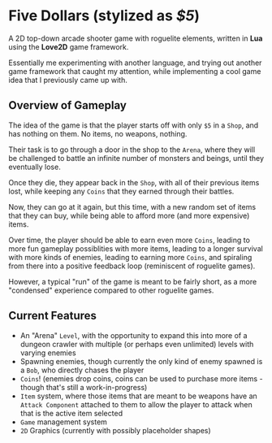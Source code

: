 # Five Dollars (stylized as _$5_)
A 2D top-down arcade shooter game with roguelite elements, written in **Lua** using the **Love2D** game framework.  

Essentially me experimenting with another language, and trying out another game framework that caught my attention, while implementing a cool game idea that I previously came up with.

## Overview of Gameplay

The idea of the game is that the player starts off with only `$5` in a `Shop`, and has nothing on them. No items, no weapons, nothing. 

Their task is to go through a door in the shop to the `Arena`, where they will be challenged to battle an infinite number of monsters and beings, until they eventually lose. 

Once they die, they appear back in the `Shop`, with all of their previous items lost, while keeping any `Coins` that they earned through their battles. 

Now, they can go at it again, but this time, with a new random set of items that they can buy, while being able to afford more (and more expensive) items.

Over time, the player should be able to earn even more `Coins`, leading to more fun gameplay possiblities with more items, leading to a longer survival with more kinds of enemies, leading to earning more `Coins`, and spiraling from there into a positive feedback loop (reminiscent of roguelite games). 

However, a typical "run" of the game is meant to be fairly short, as a more "condensed" experience compared to other roguelite games.

## Current Features
- An "Arena" `Level`, with the opportunity to expand this into more of a dungeon crawler with multiple (or perhaps even unlimited) levels with varying enemies
- Spawning enemies, though currently the only kind of enemy spawned is a `Bob`, who directly chases the player
- `Coins`! (enemies drop coins, coins can be used to purchase more items - though that's still a work-in-progress)
- `Item` system, where those items that are meant to be weapons have an `Attack Component` attached to them to allow the player to attack when that is the active item selected
- `Game` management system
- `2D` Graphics (currently with possibly placeholder shapes)
